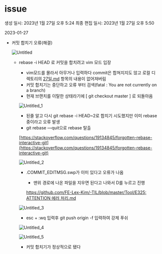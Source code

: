 # issue

생성 일시: 2023년 1월 27일 오후 5:24
최종 편집 일시: 2023년 1월 27일 오후 5:50

2023-01-27

- 커밋 합치기 오류(해결)
    
    ![Untitled](https://user-images.githubusercontent.com/119831581/221122620-dbe2b279-53af-42b5-9f5c-1922572f3099.png)

    
    - rebase -i HEAD 로 커밋을 합치려고 vim 모드 입장
        - vim모드를 몰라서 아무거나 입력하다 commit은 합쳐지지도 않고 로컬 디렉토리의 [27일.md](http://27일.md) 항목의 내용이 없어져버림
        - 커밋 합치기는 중단하고 오류 부터 검색(fatal : You are not currently on a branch)
        - 현재 브랜치를 이탈한 상태라기에 [ git checkout master ] 로 되돌아옴
        
        ![Untitled_1](https://user-images.githubusercontent.com/119831581/221122689-84504533-5008-4994-8f3e-0886fd4d68cb.png)

        
        - 된줄 알고 다시 git rebase -i HEAD~2로 합치기 시도했지만 이미 rebase중이라고 오류 발생
        - git rebase —quit으로 rebase 탈출
        
        [https://stackoverflow.com/questions/19134845/forgotten-rebase-interactive-git](https://stackoverflow.com/questions/19134845/forgotten-rebase-interactive-git)
        
        ![Untitled_2](https://user-images.githubusercontent.com/119831581/221122710-4caaafe3-485a-4254-a397-714433f66778.png)

        
        - .COMMIT_EDITMSG.swp가 이미 있다고 오류가 나옴
            - 맨위 경로에 나온 파일을 지우면 된다고 나와서 D를 누르고 진행
            
            [https://github.com/FE-Lex-Kim/-TIL/blob/master/Tool/E325: ATTENTION 에러 처리.md](https://github.com/FE-Lex-Kim/-TIL/blob/master/Tool/E325:%20ATTENTION%20%EC%97%90%EB%9F%AC%20%EC%B2%98%EB%A6%AC.md)
            
        
        ![Untitled_3](https://user-images.githubusercontent.com/119831581/221122735-0900a049-544c-4024-b0a3-fba1b93c5a45.png)

        
        - esc + :wq 입력후 git push origin -f 입력하여 강제 푸쉬
        
        ![Untitled_4](https://user-images.githubusercontent.com/119831581/221122761-26f27344-d9ad-4efe-a17c-80d39d4fe9e5.png)

        
        ![Untitled_5](https://user-images.githubusercontent.com/119831581/221122788-d03bbbf8-f08f-4877-a9f8-efa38e04f400.png)

        
        - 커밋 합치기가 정상적으로 됐다
